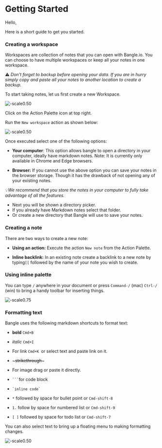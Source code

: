 # Getting Started

Hello,

Here is a short guide to get you started.

### Creating a workspace

Workspaces are collection of notes that you can open with Bangle.io. You can choose to have multiple workspaces or keep all your notes in one workspace.

:warning: _Don't forget to backup before opening your data. If you are in hurry simply copy and paste all your notes to another location to create a backup._

To start taking notes, let us first create a new Workspace.

![-scale0.50](/assets/images/image-2021-05-18-23-46-44-148.png)

Click on the Action Palette icon at top right.

Run the `New workspace` action as shown below:

![-scale0.50](/assets/images/image-2021-05-18-23-53-04-138.png)

Once executed select one of the following options:

- **Your computer**: This option allows bangle to open a directory in your computer, ideally have markdown notes. Note: It is currently only available in Chrome and Edge browsers.

- **Browser:** If you cannot use the above option you can save your notes in the browser storage. Though it has the drawback of not opening any of your existing notes.

:bulb:_We recommend that you store the notes in your computer to fully take advantage of all the features._

- Next you will be shown a directory picker.
- If you already have Markdown notes select that folder.
- Or create a new directory that Bangle will use to save your notes.

### Creating a note

There are two ways to create a new note:

- **Using an action:** Execute the action `New note` from the Action Palette.

- **Inline backlink:** In an existing note create a backlink to a new note by typing`[[` followed by the name of your note you wish to create.

### Using inline palette

You can type `/` anywhere in your document or press `Command-/` (mac) `Ctrl-/` (win) to bring a handy toolbar for inserting things.

![-scale0.75](/assets/images/image-2021-05-19-00-07-44-514.png)

### Formatting text

Bangle uses the following markdown shortcuts to format text:

- **bold** `Cmd+B`

- _italic_ `Cmd+I`

- For link `Cmd+K `or select text and paste link on it.

- \~~~strikethrough~~\~

- For image drag or paste it directly.

- ```` ``` ````for code block

- `` `inline code` ``

- `*` followed by space for bullet point or `Cmd-shift-8`

- `1.` follow by space for numbered list or `Cmd-shift-9`

- `[ ]` followed by space for todo list or `Cmd-shift-7`

You can also select text to bring up a floating menu to making formatting changes.

![-scale0.50](/assets/images/image-2021-05-19-00-18-22-818.png)